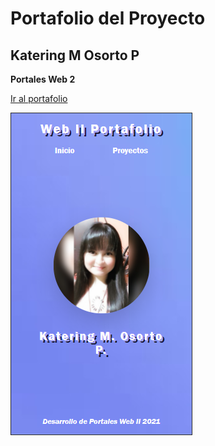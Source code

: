 # Portafolio del Proyecto 
## Katering M Osorto P

**Portales Web 2**

[Ir al portafolio](https://katering08.github.io/Portadolio_WebII/Portafolio_WebII_KateringOsorto/index%20.html)

![Thumbnail](img/Portafolio.PNG)